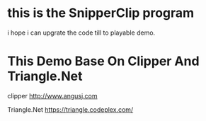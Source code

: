 # this is the SnipperClip program

i hope i can upgrate the code till to playable demo.


# This Demo Base On Clipper And Triangle.Net

clipper http://www.angusj.com  

Triangle.Net https://triangle.codeplex.com/